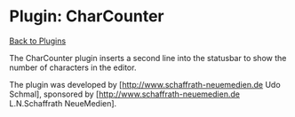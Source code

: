 # Plugin: CharCounter

[Back to Plugins](Plugins.html)

The CharCounter plugin inserts a second line into the statusbar to show the number of characters in the editor.

The plugin was developed by [http://www.schaffrath-neuemedien.de Udo Schmal], sponsored by [http://www.schaffrath-neuemedien.de L.N.Schaffrath NeueMedien].
